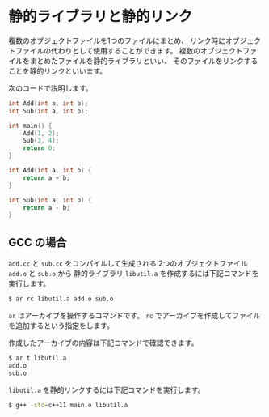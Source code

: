 # 静的ライブラリと静的リンク

複数のオブジェクトファイルを1つのファイルにまとめ、
リンク時にオブジェクトファイルの代わりとして使用することができます。
複数のオブジェクトファイルをまとめたファイルを静的ライブラリといい、
そのファイルをリンクすることを静的リンクといいます。

次のコードで説明します。

```cpp linenums="1" tab="main.cc"
int Add(int a, int b);
int Sub(int a, int b);

int main() {
    Add(1, 2);
    Sub(3, 4);
    return 0;
}
```

```cpp linenums="1" tab="add.cc"
int Add(int a, int b) {
    return a + b;
}
```

```cpp linenums="1" tab="sub.cc"
int Sub(int a, int b) {
    return a - b;
}
```

## GCC の場合

`add.cc` と `sub.cc` をコンパイルして生成される
2つのオブジェクトファイル `add.o` と `sub.o` から
静的ライブラリ `libutil.a` を作成するには下記コマンドを実行します。

```bash
$ ar rc libutil.a add.o sub.o
```

`ar` はアーカイブを操作するコマンドです。
`rc` でアーカイブを作成してファイルを追加するという指定をします。

作成したアーカイブの内容は下記コマンドで確認できます。

```bash
$ ar t libutil.a
add.o
sub.o
```

`libutil.a` を静的リンクするには下記コマンドを実行します。

```bash
$ g++ -std=c++11 main.o libutil.a
```
